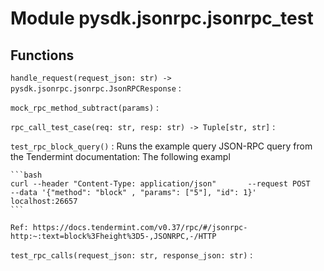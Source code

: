 Module pysdk.jsonrpc.jsonrpc_test
=================================

Functions
---------


`handle_request(request_json: str) ‑> pysdk.jsonrpc.jsonrpc.JsonRPCResponse`
:


`mock_rpc_method_subtract(params)`
:


`rpc_call_test_case(req: str, resp: str) ‑> Tuple[str, str]`
:


`test_rpc_block_query()`
:   Runs the example query JSON-RPC query from the Tendermint documentation:
    The following exampl

    ```bash
    curl --header "Content-Type: application/json"       --request POST       --data '{"method": "block" , "params": ["5"], "id": 1}'       localhost:26657
    ```

    Ref: https://docs.tendermint.com/v0.37/rpc/#/jsonrpc-http:~:text=block%3Fheight%3D5-,JSONRPC,-/HTTP


`test_rpc_calls(request_json: str, response_json: str)`
:
